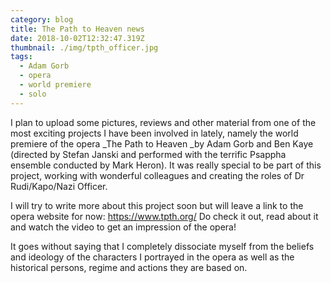 ```yaml
---
category: blog
title: The Path to Heaven news
date: 2018-10-02T12:32:47.319Z
thumbnail: ./img/tpth_officer.jpg
tags:
  - Adam Gorb
  - opera
  - world premiere
  - solo
---
```

I plan to upload some pictures, reviews and other material from one of the most exciting projects I have been involved in lately, namely the world premiere of the opera _The Path to Heaven _by Adam Gorb and Ben Kaye (directed by Stefan Janski and performed with the terrific Psappha ensemble conducted by Mark Heron). It was really special to be part of this project, working with wonderful colleagues and creating the roles of Dr Rudi/Kapo/Nazi Officer. 

I will try to write more about this project soon but will leave a link to the opera website for now: https://www.tpth.org/ Do check it out, read about it and watch the video to get an impression of the opera!

It goes without saying that I completely dissociate myself from the beliefs and ideology of the characters I portrayed in the opera as well as the historical persons, regime and actions they are based on.
